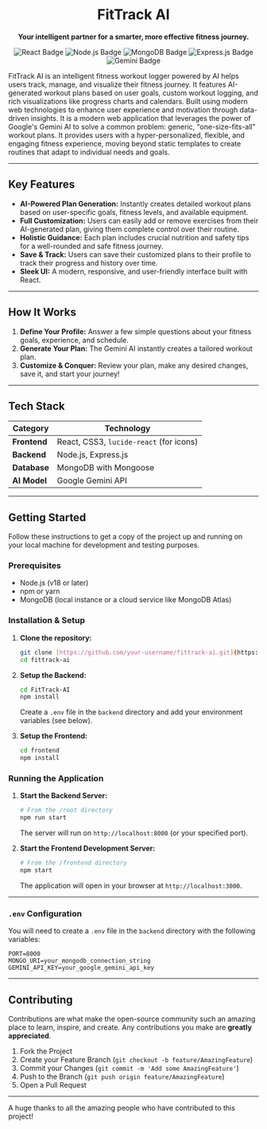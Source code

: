 
<div align="center">

# FitTrack AI 

**Your intelligent partner for a smarter, more effective fitness journey.**

</div>

<p align="center">
  <img src="https://img.shields.io/badge/React-20232A?style=for-the-badge&logo=react&logoColor=61DAFB" alt="React Badge"/>
  <img src="https://img.shields.io/badge/Node.js-339933?style=for-the-badge&logo=nodedotjs&logoColor=white" alt="Node.js Badge"/>
  <img src="https://img.shields.io/badge/MongoDB-4EA94B?style=for-the-badge&logo=mongodb&logoColor=white" alt="MongoDB Badge"/>
  <img src="https://img.shields.io/badge/Express.js-000000?style=for-the-badge&logo=express&logoColor=white" alt="Express.js Badge"/>
  <img src="https://img.shields.io/badge/Google_Gemini-8E75B8?style=for-the-badge&logo=google&logoColor=white" alt="Gemini Badge"/>
</p>

FitTrack AI is an intelligent fitness workout logger powered by AI helps users track, manage, and visualize their fitness journey. It features AI-generated workout plans based on user goals, custom workout logging, and rich visualizations like progress charts and calendars. Built using modern web technologies to enhance user experience and motivation through data-driven insights. It is a modern web application that leverages the power of Google's Gemini AI to solve a common problem: generic, "one-size-fits-all" workout plans. It provides users with a hyper-personalized, flexible, and engaging fitness experience, moving beyond static templates to create routines that adapt to individual needs and goals.

---

##  Key Features

-   **AI-Powered Plan Generation:** Instantly creates detailed workout plans based on user-specific goals, fitness levels, and available equipment.
-   **Full Customization:** Users can easily add or remove exercises from their AI-generated plan, giving them complete control over their routine.
-   **Holistic Guidance:** Each plan includes crucial nutrition and safety tips for a well-rounded and safe fitness journey.
-   **Save & Track:** Users can save their customized plans to their profile to track their progress and history over time.
-   **Sleek UI:** A modern, responsive, and user-friendly interface built with React.

---

## How It Works

1.  **Define Your Profile:** Answer a few simple questions about your fitness goals, experience, and schedule.
2.  **Generate Your Plan:** The Gemini AI instantly creates a tailored workout plan.
3.  **Customize & Conquer:** Review your plan, make any desired changes, save it, and start your journey!

---

## Tech Stack

| Category      | Technology                               |
| ------------- | ---------------------------------------- |
| **Frontend** | React, CSS3, `lucide-react` (for icons)  |
| **Backend** | Node.js, Express.js                      |
| **Database** | MongoDB with Mongoose                    |
| **AI Model** | Google Gemini API                        |

---

## Getting Started

Follow these instructions to get a copy of the project up and running on your local machine for development and testing purposes.

### Prerequisites

-   Node.js (v18 or later)
-   npm or yarn
-   MongoDB (local instance or a cloud service like MongoDB Atlas)

### Installation & Setup

1.  **Clone the repository:**
    ```bash
    git clone [https://github.com/your-username/fittrack-ai.git](https://github.com/your-username/fittrack-ai.git)
    cd fittrack-ai
    ```

2.  **Setup the Backend:**
    ```bash
    cd FitTrack-AI
    npm install
    ```
    Create a `.env` file in the `backend` directory and add your environment variables (see below).

3.  **Setup the Frontend:**
    ```bash
    cd frontend
    npm install
    ```

### Running the Application

1.  **Start the Backend Server:**
    ```bash
    # From the /root directory
    npm run start
    ```
    The server will run on `http://localhost:8000` (or your specified port).

2.  **Start the Frontend Development Server:**
    ```bash
    # From the /frontend directory
    npm start
    ```
    The application will open in your browser at `http://localhost:3000`.

---

### `.env` Configuration

You will need to create a `.env` file in the `backend` directory with the following variables:

```env
PORT=8000
MONGO_URI=your_mongodb_connection_string
GEMINI_API_KEY=your_google_gemini_api_key
```

---

##  Contributing

Contributions are what make the open-source community such an amazing place to learn, inspire, and create. Any contributions you make are **greatly appreciated**.

1.  Fork the Project
2.  Create your Feature Branch (`git checkout -b feature/AmazingFeature`)
3.  Commit your Changes (`git commit -m 'Add some AmazingFeature'`)
4.  Push to the Branch (`git push origin feature/AmazingFeature`)
5.  Open a Pull Request

   
---

A huge thanks to all the amazing people who have contributed to this project!

<!-- Add more contributors here -->
